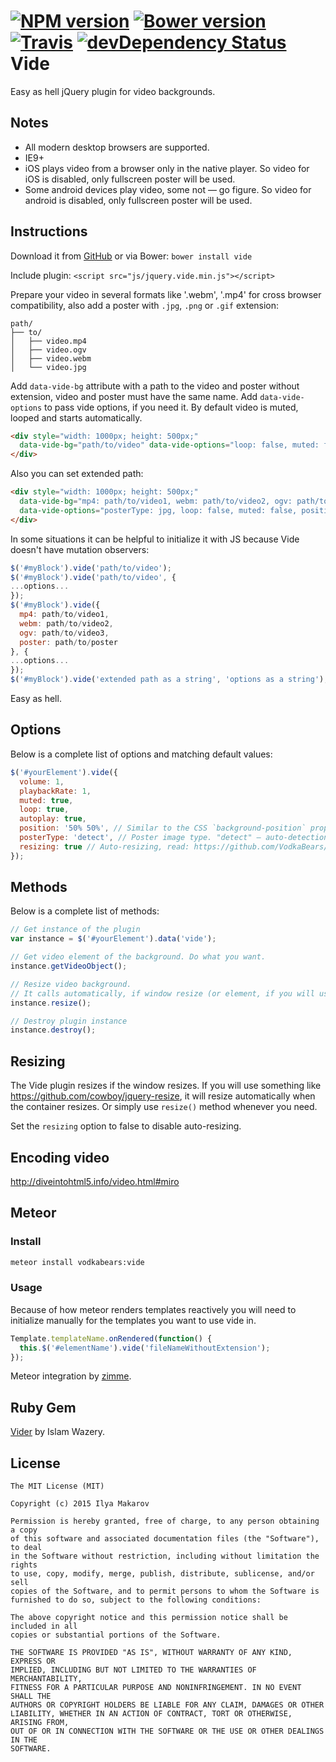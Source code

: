 [![NPM version](https://img.shields.io/npm/v/vide.svg?style=flat)](https://npmjs.org/package/vide)
[![Bower version](https://badge.fury.io/bo/vide.svg)](http://badge.fury.io/bo/vide)
[![Travis](https://travis-ci.org/VodkaBears/Vide.svg?branch=master)](https://travis-ci.org/VodkaBears/Vide)
[![devDependency Status](https://david-dm.org/vodkabears/vide/dev-status.svg)](https://david-dm.org/vodkabears/vide#info=devDependencies)
Vide
====

Easy as hell jQuery plugin for video backgrounds.

## Notes

* All modern desktop browsers are supported.
* IE9+
* iOS plays video from a browser only in the native player. So video for iOS is disabled, only fullscreen poster will be used.
* Some android devices play video, some not — go figure. So video for android is disabled, only fullscreen poster will be used.

## Instructions

Download it from [GitHub](https://github.com/VodkaBears/Vide/releases/latest) or via Bower:
`bower install vide`

Include plugin: `<script src="js/jquery.vide.min.js"></script>`

Prepare your video in several formats like '.webm', '.mp4' for cross browser compatibility, also add a poster with `.jpg`, `.png` or `.gif` extension:
```
path/
├── to/
│   ├── video.mp4
│   ├── video.ogv
│   ├── video.webm
│   └── video.jpg
```

Add `data-vide-bg` attribute with a path to the video and poster without extension, video and poster must have the same name. Add `data-vide-options` to pass vide options, if you need it. By default video is muted, looped and starts automatically.
```html
<div style="width: 1000px; height: 500px;"
  data-vide-bg="path/to/video" data-vide-options="loop: false, muted: false, position: 0% 0%">
</div>
```

Also you can set extended path:
```html
<div style="width: 1000px; height: 500px;"
  data-vide-bg="mp4: path/to/video1, webm: path/to/video2, ogv: path/to/video3, poster: path/to/poster"
  data-vide-options="posterType: jpg, loop: false, muted: false, position: 0% 0%">
</div>
```

In some situations it can be helpful to initialize it with JS because Vide doesn't have mutation observers:
```js
$('#myBlock').vide('path/to/video');
$('#myBlock').vide('path/to/video', {
...options...
});
$('#myBlock').vide({
  mp4: path/to/video1,
  webm: path/to/video2,
  ogv: path/to/video3,
  poster: path/to/poster
}, {
...options...
});
$('#myBlock').vide('extended path as a string', 'options as a string');
```

Easy as hell.

## Options

Below is a complete list of options and matching default values:

```js
$('#yourElement').vide({
  volume: 1,
  playbackRate: 1,
  muted: true,
  loop: true,
  autoplay: true,
  position: '50% 50%', // Similar to the CSS `background-position` property.
  posterType: 'detect', // Poster image type. "detect" — auto-detection; "none" — no poster; "jpg", "png", "gif",... - extensions.
  resizing: true // Auto-resizing, read: https://github.com/VodkaBears/Vide#resizing
});
```

## Methods

Below is a complete list of methods:

```js
// Get instance of the plugin
var instance = $('#yourElement').data('vide');

// Get video element of the background. Do what you want.
instance.getVideoObject();

// Resize video background.
// It calls automatically, if window resize (or element, if you will use something like https://github.com/cowboy/jquery-resize).
instance.resize();

// Destroy plugin instance
instance.destroy();
```

## Resizing

The Vide plugin resizes if the window resizes. If you will use something like https://github.com/cowboy/jquery-resize, it will resize automatically when the container resizes. Or simply use `resize()` method whenever you need.

Set the `resizing` option to false to disable auto-resizing.

## Encoding video

http://diveintohtml5.info/video.html#miro

## Meteor

### Install

```sh
meteor install vodkabears:vide
```

### Usage

Because of how meteor renders templates reactively you will need to initialize
manually for the templates you want to use vide in.

```js
Template.templateName.onRendered(function() {
  this.$('#elementName').vide('fileNameWithoutExtension');
});
```

Meteor integration by [zimme](https://github.com/zimme).

## Ruby Gem

[Vider](https://github.com/wazery/vider) by Islam Wazery.

## License

```
The MIT License (MIT)

Copyright (c) 2015 Ilya Makarov

Permission is hereby granted, free of charge, to any person obtaining a copy
of this software and associated documentation files (the "Software"), to deal
in the Software without restriction, including without limitation the rights
to use, copy, modify, merge, publish, distribute, sublicense, and/or sell
copies of the Software, and to permit persons to whom the Software is
furnished to do so, subject to the following conditions:

The above copyright notice and this permission notice shall be included in all
copies or substantial portions of the Software.

THE SOFTWARE IS PROVIDED "AS IS", WITHOUT WARRANTY OF ANY KIND, EXPRESS OR
IMPLIED, INCLUDING BUT NOT LIMITED TO THE WARRANTIES OF MERCHANTABILITY,
FITNESS FOR A PARTICULAR PURPOSE AND NONINFRINGEMENT. IN NO EVENT SHALL THE
AUTHORS OR COPYRIGHT HOLDERS BE LIABLE FOR ANY CLAIM, DAMAGES OR OTHER
LIABILITY, WHETHER IN AN ACTION OF CONTRACT, TORT OR OTHERWISE, ARISING FROM,
OUT OF OR IN CONNECTION WITH THE SOFTWARE OR THE USE OR OTHER DEALINGS IN THE
SOFTWARE.
```
